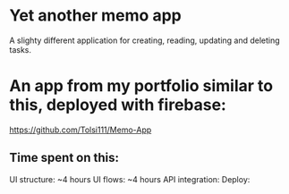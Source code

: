# Yet another memo app

A slighty different application for creating, reading, updating and deleting tasks.

# An app from my portfolio similar to this, deployed with firebase:

https://github.com/Tolsi111/Memo-App

## Time spent on this:

UI structure: ~4 hours
UI flows: ~4 hours
API integration:
Deploy:
